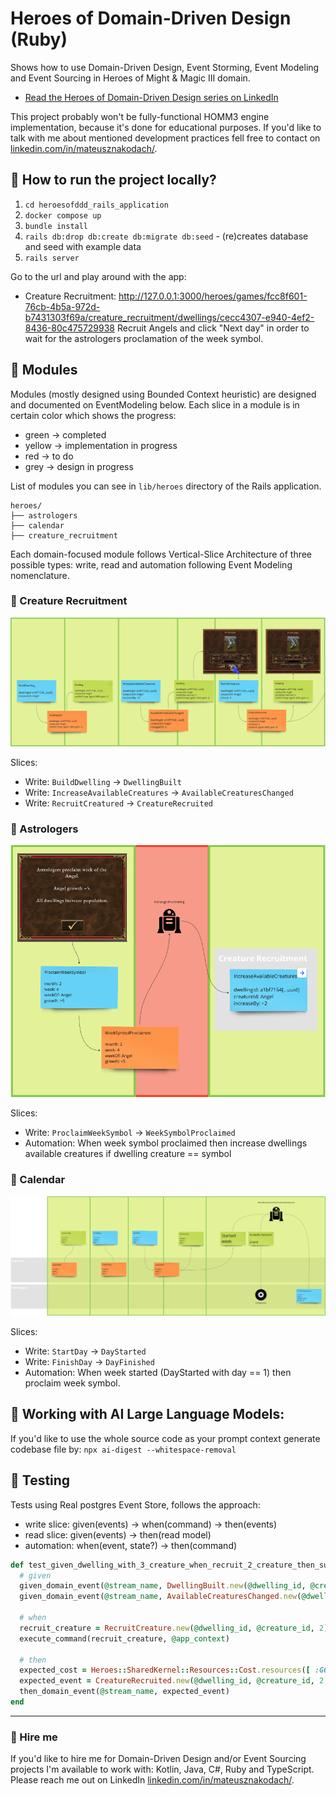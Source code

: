 # Heroes of Domain-Driven Design (Ruby)

Shows how to use Domain-Driven Design, Event Storming, Event Modeling and Event Sourcing in Heroes of Might & Magic III domain.

- [Read the Heroes of Domain-Driven Design series on LinkedIn]( https://www.linkedin.com/build-relation/newsletter-follow?entityUrn=7208819112179908609)

This project probably won't be fully-functional HOMM3 engine implementation, because it's done for educational purposes.
If you'd like to talk with me about mentioned development practices fell free to contact on [linkedin.com/in/mateusznakodach/](https://www.linkedin.com/in/mateusznakodach/).

## 🚀 How to run the project locally?

1. `cd heroesofddd_rails_application`
2. `docker compose up`
3. `bundle install`
2. `rails db:drop db:create db:migrate db:seed` - (re)creates database and seed with example data
7. `rails server`

Go to the url and play around with the app: 
- Creature Recruitment: http://127.0.0.1:3000/heroes/games/fcc8f601-76cb-4b5a-972d-b7431303f69a/creature_recruitment/dwellings/cecc4307-e940-4ef2-8436-80c475729938
Recruit Angels and click "Next day" in order to wait for the astrologers proclamation of the week symbol.

## 🧱 Modules

Modules (mostly designed using Bounded Context heuristic) are designed and documented on EventModeling below.
Each slice in a module is in certain color which shows the progress:
- green -> completed
- yellow -> implementation in progress
- red -> to do 
- grey -> design in progress

List of modules you can see in `lib/heroes` directory of the Rails application.
```
heroes/
├── astrologers
├── calendar
├── creature_recruitment
```

Each domain-focused module follows Vertical-Slice Architecture of three possible types: write, read and automation following Event Modeling nomenclature.

### 👾 Creature Recruitment

![EventModeling_Module_CreatureRecruitment.png](docs/images/EventModeling_Module_CreatureRecruitment.png)

Slices:
- Write: `BuildDwelling` -> `DwellingBuilt`
- Write: `IncreaseAvailableCreatures` -> `AvailableCreaturesChanged`
- Write: `RecruitCreatured` -> `CreatureRecruited`

### 🧙 Astrologers

![EventModeling_Module_Astrologers.png](docs/images/EventModeling_Module_Astrologers.png)

Slices:
- Write: `ProclaimWeekSymbol` -> `WeekSymbolProclaimed`
- Automation: When week symbol proclaimed then increase dwellings available creatures if dwelling creature == symbol

### 📅 Calendar

![EventModeling_Module_Calendar.png](docs/images/EventModeling_Module_CalendarSlices.png)

Slices:
- Write: `StartDay` -> `DayStarted`
- Write: `FinishDay` -> `DayFinished`
- Automation: When week started (DayStarted with day == 1) then proclaim week symbol.

## 🤖 Working with AI Large Language Models:
If you'd like to use the whole source code as your prompt context generate codebase file by:
`npx ai-digest --whitespace-removal`

## 🧪 Testing
Tests using Real postgres Event Store, follows the approach: 
- write slice: given(events) -> when(command) -> then(events)
- read slice: given(events) -> then(read model)
- automation: when(event, state?) -> then(command)

```ruby
def test_given_dwelling_with_3_creature_when_recruit_2_creature_then_success
  # given
  given_domain_event(@stream_name, DwellingBuilt.new(@dwelling_id, @creature_id, @cost_per_troop))
  given_domain_event(@stream_name, AvailableCreaturesChanged.new(@dwelling_id, @creature_id, 3))

  # when
  recruit_creature = RecruitCreature.new(@dwelling_id, @creature_id, 2)
  execute_command(recruit_creature, @app_context)

  # then
  expected_cost = Heroes::SharedKernel::Resources::Cost.resources([ :GOLD, 6000 ], [ :GEM, 2 ])
  expected_event = CreatureRecruited.new(@dwelling_id, @creature_id, 2, expected_cost)
  then_domain_event(@stream_name, expected_event)
end
```


-------

### 💼 Hire me

If you'd like to hire me for Domain-Driven Design and/or Event Sourcing projects I'm available to work with:
Kotlin, Java, C#, Ruby and TypeScript.
Please reach me out on LinkedIn [linkedin.com/in/mateusznakodach/](https://www.linkedin.com/in/mateusznakodach/).